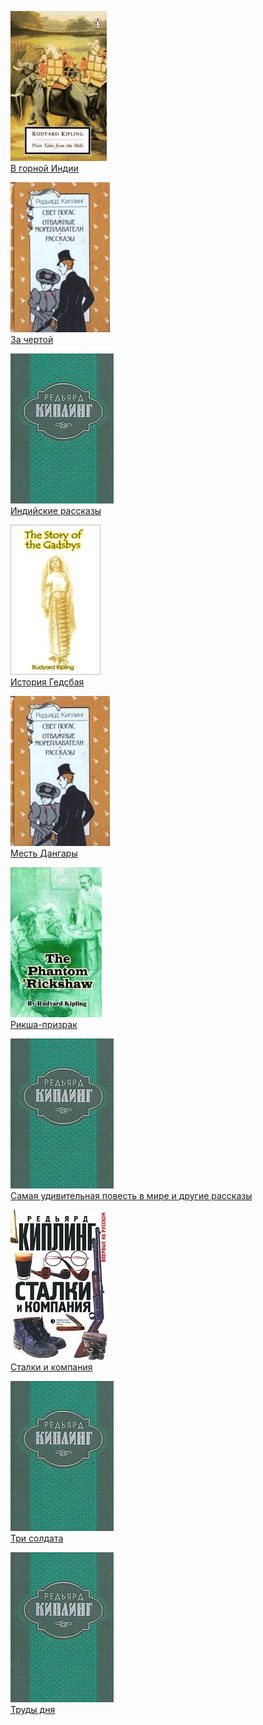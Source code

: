 ![](В%20горной%20Индии.jpg)  
[В горной Индии](В%20горной%20Индии.txt)

![](За%20чертой.jpg)  
[За чертой](За%20чертой.txt)

![](Индийские%20рассказы.jpg)  
[Индийские рассказы](Индийские%20рассказы.txt)

![](История%20Гедсбая.jpg)  
[История Гедсбая](История%20Гедсбая.txt)

![](Месть%20Дангары.jpg)  
[Месть Дангары](Месть%20Дангары.txt)

![](Рикша-призрак.jpg)  
[Рикша-призрак](Рикша-призрак.txt)

![](Самая%20удивительная%20повесть%20в%20мире%20и%20другие%20рассказы.jpg)  
[Самая удивительная повесть в мире и другие рассказы](Самая%20удивительная%20повесть%20в%20мире%20и%20другие%20рассказы.txt)

![](Сталки%20и%20компания.jpg)  
[Сталки и компания](Сталки%20и%20компания.txt)

![](Три%20солдата.jpg)  
[Три солдата](Три%20солдата.txt)

![](Труды%20дня.jpg)  
[Труды дня](Труды%20дня.txt)
